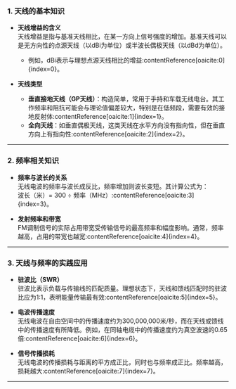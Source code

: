 ### 1. **天线的基本知识**

- **天线增益的含义**  
  天线增益是指与基准天线相比，在某一方向上信号强度的增加。基准天线可以是无方向性的点源天线（以dBi为单位）或半波长偶极天线（以dBd为单位）。  
  - 例如，dBi表示与理想点源天线相比的增益&#8203;:contentReference[oaicite:0]{index=0}。

- **天线类型**  
  - **垂直接地天线（GP天线）**：构造简单，常用于手持和车载无线电台。其工作频率和阻抗可能会与理论值偏差较大，特别是在低频段，需要有效的接地反射体&#8203;:contentReference[oaicite:1]{index=1}。  
  - **全向天线**：如垂直偶极天线，这类天线在水平方向没有指向性，但在垂直方向上有指向性&#8203;:contentReference[oaicite:2]{index=2}。

---

### 2. **频率相关知识**

- **频率与波长的关系**  
  无线电波的频率与波长成反比，频率增加则波长变短。其计算公式为：  
  波长（米）= 300 ÷ 频率（MHz）&#8203;:contentReference[oaicite:3]{index=3}。

- **发射频率和带宽**  
  FM调制信号的实际占用带宽受传输信号的最高频率和幅度影响。通常，频率越高，占用的带宽也越宽&#8203;:contentReference[oaicite:4]{index=4}。

---

### 3. **天线与频率的实践应用**

- **驻波比（SWR）**  
  驻波比表示负载与传输线的匹配质量。理想状态下，天线和馈线匹配时的驻波比应为1:1，表明能量传输最有效&#8203;:contentReference[oaicite:5]{index=5}。

- **电波传播速度**  
  无线电波在自由空间中的传播速度约为300,000,000米/秒，而在天线或馈线中的传播速度有所降低。例如，在同轴电缆中的传播速度约为真空波速的0.65倍&#8203;:contentReference[oaicite:6]{index=6}。

- **信号传播损耗**  
  无线电波的传播损耗与距离的平方成正比，同时也与频率成正比。频率越高，损耗越大&#8203;:contentReference[oaicite:7]{index=7}。

---
